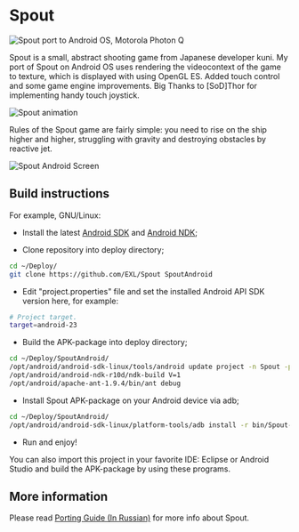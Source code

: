 Spout
=============

![Spout port to Android OS, Motorola Photon Q](https://raw.github.com/EXL/Spout/master/images/photo_thumb.jpg)

Spout is a small, abstract shooting game from Japanese developer kuni. My port of Spout on Android OS uses rendering the videocontext of the game to texture, which is displayed with using OpenGL ES. Added touch control and some game engine improvements. Big Thanks to [SoD]Thor for implementing handy touch joystick.

![Spout animation](https://raw.github.com/EXL/Spout/master/images/animation_spout.gif)

Rules of the Spout game are fairly simple: you need to rise on the ship higher and higher, struggling with gravity and destroying obstacles by reactive jet.

![Spout Android Screen](https://raw.github.com/EXL/Spout/master/images/spout_android.png)

## Build instructions

For example, GNU/Linux:

* Install the latest [Android SDK](https://developer.android.com/sdk/) and [Android NDK](https://developer.android.com/ndk/);

* Clone repository into deploy directory;

```sh
cd ~/Deploy/
git clone https://github.com/EXL/Spout SpoutAndroid
```

* Edit "project.properties" file and set the installed Android API SDK version here, for example:

```sh
# Project target.
target=android-23
```

* Build the APK-package into deploy directory;

```sh
cd ~/Deploy/SpoutAndroid/
/opt/android/android-sdk-linux/tools/android update project -n Spout -p .
/opt/android/android-ndk-r10d/ndk-build V=1
/opt/android/apache-ant-1.9.4/bin/ant debug
```

* Install Spout APK-package on your Android device via adb;

```sh
cd ~/Deploy/SpoutAndroid/
/opt/android/android-sdk-linux/platform-tools/adb install -r bin/Spout-debug.apk
```

* Run and enjoy!

You can also import this project in your favorite IDE: Eclipse or Android Studio and build the APK-package by using these programs.

## More information

Please read [Porting Guide (In Russian)](http://exlmoto.ru/spout-droid/) for more info about Spout.
